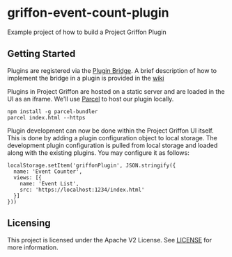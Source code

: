 # griffon-event-count-plugin
Example project of how to build a Project Griffon Plugin

## Getting Started
Plugins are registered via the [Plugin Bridge](https://github.com/adobe/griffon-plugin-bridge). A brief description of how to implement the bridge in a plugin is provided in the [wiki](https://github.com/adobe/griffon-event-count-plugin/wiki)

Plugins in Project Griffon are hosted on a static server and are loaded in the UI as an iframe. We'll use [Parcel](https://parceljs.org/) to host our plugin locally.

```
npm install -g parcel-bundler
parcel index.html --https
```

Plugin development can now be done within the Project Griffon UI itself. This is done by adding a plugin configuration object to local storage. The development plugin configuration is pulled from local storage and loaded along with the existing plugins. 
You may configure it as follows:

```
localStorage.setItem('griffonPlugin', JSON.stringify({
  name: 'Event Counter',
  views: [{
    name: 'Event List',
    src: 'https://localhost:1234/index.html'
  }]
}))
```

## Licensing

This project is licensed under the Apache V2 License. See [LICENSE](LICENSE.md) for more information.
